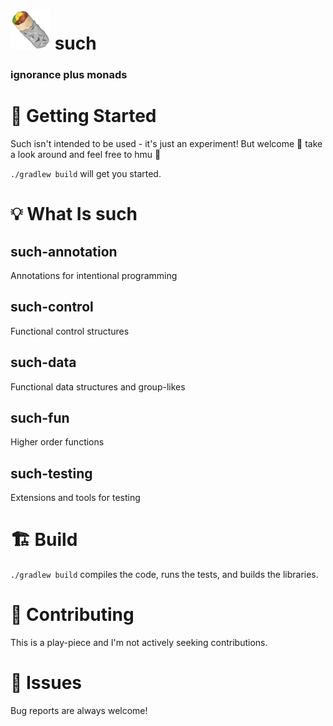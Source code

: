 # ![ ](etc/assets/such_64px.png) such

### ignorance plus monads

# 🧭 Getting Started
Such isn't intended to be used - it's just an experiment! But welcome 👋 take a look around and feel free to hmu 🙂

`./gradlew build` will get you started.

# 💡 What Is such

## such-annotation
Annotations for intentional programming
## such-control
Functional control structures
## such-data
Functional data structures and group-likes
## such-fun
Higher order functions
## such-testing
Extensions and tools for testing

# 🏗 Build
`./gradlew build` compiles the code, runs the tests, and builds the libraries.

# 🚚 Contributing
This is a play-piece and I'm not actively seeking contributions.

# 🐛 Issues
Bug reports are always welcome!
